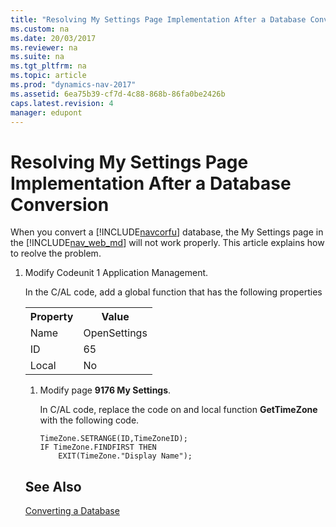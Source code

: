 ```yaml
---
title: "Resolving My Settings Page Implementation After a Database Conversion"
ms.custom: na
ms.date: 20/03/2017
ms.reviewer: na
ms.suite: na
ms.tgt_pltfrm: na
ms.topic: article
ms.prod: "dynamics-nav-2017"
ms.assetid: 6ea75b39-cf7d-4c88-868b-86fa0be2426b
caps.latest.revision: 4
manager: edupont
---
```

# Resolving My Settings Page Implementation After a Database Conversion
When you convert a [!INCLUDE[navcorfu](includes/navcorfu_md.md)] database, the My Settings page in the  [!INCLUDE[nav_web_md](includes/nav_web_md.md)] will not work properly. This article explains how to reolve the problem.


1.  Modify Codeunit 1 Application Management.

    In the C/AL code, add a global function that has the following properties

    <table>
  <tr>
    <th>Property</th>
    <th>Value</th>
  </tr>
  <tr>
    <td>Name</td>
    <td>OpenSettings</td>
  </tr>
  <tr>
    <td>ID</td>
    <td>65</td>
  </tr>
  <tr>
    <td>Local</td>
    <td>No</td>
  </tr>
</table>

1. Modify page **9176 My Settings**.

    In C/AL code, replace the code on and local function **GetTimeZone** with the following code.
    ```
    TimeZone.SETRANGE(ID,TimeZoneID);
    IF TimeZone.FINDFIRST THEN
        EXIT(TimeZone."Display Name");
    ```
## See Also  
 [Converting a Database](Converting-a-Database.md)
